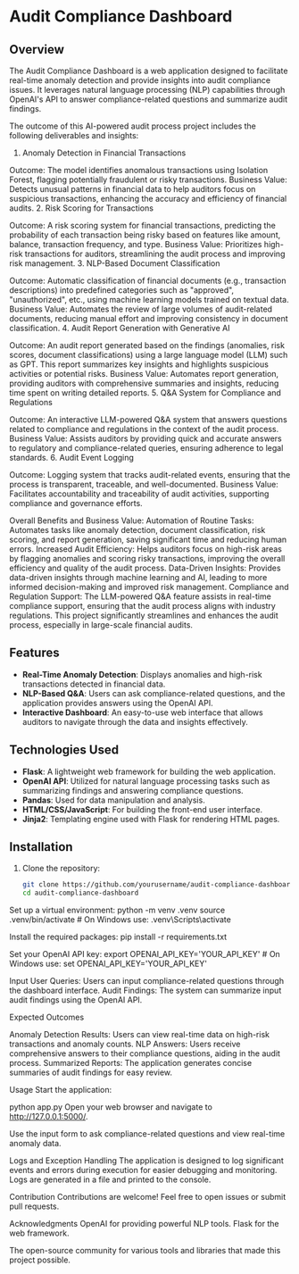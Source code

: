 # Audit Compliance Dashboard

## Overview
The Audit Compliance Dashboard is a web application designed to facilitate real-time anomaly detection and provide insights into audit compliance issues. It leverages natural language processing (NLP) capabilities through OpenAI's API to answer compliance-related questions and summarize audit findings.

The outcome of this AI-powered audit process project includes the following deliverables and insights:

1. Anomaly Detection in Financial Transactions

Outcome: The model identifies anomalous transactions using Isolation Forest, flagging potentially fraudulent or risky transactions.
Business Value: Detects unusual patterns in financial data to help auditors focus on suspicious transactions, enhancing the accuracy and efficiency of financial audits.
2. Risk Scoring for Transactions

Outcome: A risk scoring system for financial transactions, predicting the probability of each transaction being risky based on features like amount, balance, transaction frequency, and type.
Business Value: Prioritizes high-risk transactions for auditors, streamlining the audit process and improving risk management.
3. NLP-Based Document Classification

Outcome: Automatic classification of financial documents (e.g., transaction descriptions) into predefined categories such as "approved", "unauthorized", etc., using machine learning models trained on textual data.
Business Value: Automates the review of large volumes of audit-related documents, reducing manual effort and improving consistency in document classification.
4. Audit Report Generation with Generative AI

Outcome: An audit report generated based on the findings (anomalies, risk scores, document classifications) using a large language model (LLM) such as GPT. This report summarizes key insights and highlights suspicious activities or potential risks.
Business Value: Automates report generation, providing auditors with comprehensive summaries and insights, reducing time spent on writing detailed reports.
5. Q&A System for Compliance and Regulations

Outcome: An interactive LLM-powered Q&A system that answers questions related to compliance and regulations in the context of the audit process.
Business Value: Assists auditors by providing quick and accurate answers to regulatory and compliance-related queries, ensuring adherence to legal standards.
6. Audit Event Logging

Outcome: Logging system that tracks audit-related events, ensuring that the process is transparent, traceable, and well-documented.
Business Value: Facilitates accountability and traceability of audit activities, supporting compliance and governance efforts.

Overall Benefits and Business Value:
Automation of Routine Tasks: Automates tasks like anomaly detection, document classification, risk scoring, and report generation, saving significant time and reducing human errors.
Increased Audit Efficiency: Helps auditors focus on high-risk areas by flagging anomalies and scoring risky transactions, improving the overall efficiency and quality of the audit process.
Data-Driven Insights: Provides data-driven insights through machine learning and AI, leading to more informed decision-making and improved risk management.
Compliance and Regulation Support: The LLM-powered Q&A feature assists in real-time compliance support, ensuring that the audit process aligns with industry regulations.
This project significantly streamlines and enhances the audit process, especially in large-scale financial audits.

## Features
- **Real-Time Anomaly Detection**: Displays anomalies and high-risk transactions detected in financial data.
- **NLP-Based Q&A**: Users can ask compliance-related questions, and the application provides answers using the OpenAI API.
- **Interactive Dashboard**: An easy-to-use web interface that allows auditors to navigate through the data and insights effectively.

## Technologies Used
- **Flask**: A lightweight web framework for building the web application.
- **OpenAI API**: Utilized for natural language processing tasks such as summarizing findings and answering compliance questions.
- **Pandas**: Used for data manipulation and analysis.
- **HTML/CSS/JavaScript**: For building the front-end user interface.
- **Jinja2**: Templating engine used with Flask for rendering HTML pages.

## Installation
1. Clone the repository:
   ```bash
   git clone https://github.com/yourusername/audit-compliance-dashboard.git
   cd audit-compliance-dashboard

Set up a virtual environment:
python -m venv .venv
source .venv/bin/activate  # On Windows use: .venv\Scripts\activate


Install the required packages:
pip install -r requirements.txt

Set your OpenAI API key:
export OPENAI_API_KEY='YOUR_API_KEY'  # On Windows use: set OPENAI_API_KEY='YOUR_API_KEY'

Input
User Queries: Users can input compliance-related questions through the dashboard interface.
Audit Findings: The system can summarize input audit findings using the OpenAI API.

Expected Outcomes

Anomaly Detection Results: Users can view real-time data on high-risk transactions and anomaly counts.
NLP Answers: Users receive comprehensive answers to their compliance questions, aiding in the audit process.
Summarized Reports: The application generates concise summaries of audit findings for easy review.

Usage
Start the application:

python app.py
Open your web browser and navigate to http://127.0.0.1:5000/.

Use the input form to ask compliance-related questions and view real-time anomaly data.

Logs and Exception Handling
The application is designed to log significant events and errors during execution for easier debugging and monitoring. Logs are generated in a file and printed to the console.

Contribution
Contributions are welcome! Feel free to open issues or submit pull requests.


Acknowledgments
OpenAI for providing powerful NLP tools.
Flask for the web framework.

The open-source community for various tools and libraries that made this project possible.